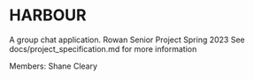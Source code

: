 # HARBOUR
A group chat application.
Rowan Senior Project Spring 2023
See docs/project_specification.md for more information

Members: Shane Cleary
